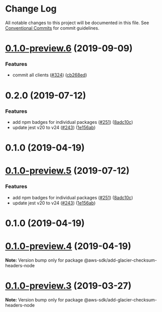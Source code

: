 # Change Log

All notable changes to this project will be documented in this file.
See [Conventional Commits](https://conventionalcommits.org) for commit guidelines.

# [0.1.0-preview.6](https://github.com/aws/aws-sdk-js-v3/compare/@aws-sdk/add-glacier-checksum-headers-node@0.1.0-preview.3...@aws-sdk/add-glacier-checksum-headers-node@0.1.0-preview.6) (2019-09-09)


### Features

* commit all clients ([#324](https://github.com/aws/aws-sdk-js-v3/issues/324)) ([cb268ed](https://github.com/aws/aws-sdk-js-v3/commit/cb268ed))



# 0.2.0 (2019-07-12)


### Features

* add npm badges for individual packages ([#251](https://github.com/aws/aws-sdk-js-v3/issues/251)) ([8adc10c](https://github.com/aws/aws-sdk-js-v3/commit/8adc10c))
* update jest v20 to v24 ([#243](https://github.com/aws/aws-sdk-js-v3/issues/243)) ([1e156ab](https://github.com/aws/aws-sdk-js-v3/commit/1e156ab))



# 0.1.0 (2019-04-19)





# [0.1.0-preview.5](https://github.com/aws/aws-sdk-js-v3/compare/@aws-sdk/add-glacier-checksum-headers-node@0.1.0-preview.3...@aws-sdk/add-glacier-checksum-headers-node@0.1.0-preview.5) (2019-07-12)


### Features

* add npm badges for individual packages ([#251](https://github.com/aws/aws-sdk-js-v3/issues/251)) ([8adc10c](https://github.com/aws/aws-sdk-js-v3/commit/8adc10c))
* update jest v20 to v24 ([#243](https://github.com/aws/aws-sdk-js-v3/issues/243)) ([1e156ab](https://github.com/aws/aws-sdk-js-v3/commit/1e156ab))



# 0.1.0 (2019-04-19)





# [0.1.0-preview.4](https://github.com/aws/aws-sdk-js-v3/compare/@aws-sdk/add-glacier-checksum-headers-node@0.1.0-preview.3...@aws-sdk/add-glacier-checksum-headers-node@0.1.0-preview.4) (2019-04-19)

**Note:** Version bump only for package @aws-sdk/add-glacier-checksum-headers-node

# [0.1.0-preview.3](https://github.com/aws/aws-sdk-js-v3/compare/@aws-sdk/add-glacier-checksum-headers-node@0.1.0-preview.2...@aws-sdk/add-glacier-checksum-headers-node@0.1.0-preview.3) (2019-03-27)

**Note:** Version bump only for package @aws-sdk/add-glacier-checksum-headers-node
